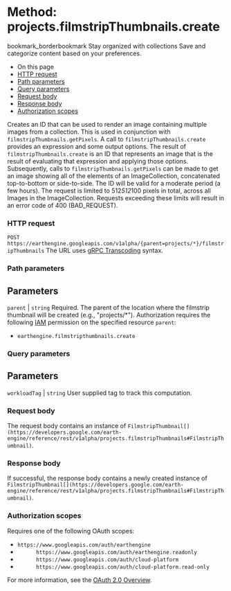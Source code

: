  
#  Method: projects.filmstripThumbnails.create 
bookmark_borderbookmark Stay organized with collections  Save and categorize content based on your preferences. 
  * On this page
  * [HTTP request](https://developers.google.com/earth-engine/reference/rest/v1alpha/projects.filmstripThumbnails/create#http-request)
  * [Path parameters](https://developers.google.com/earth-engine/reference/rest/v1alpha/projects.filmstripThumbnails/create#path-parameters)
  * [Query parameters](https://developers.google.com/earth-engine/reference/rest/v1alpha/projects.filmstripThumbnails/create#query-parameters)
  * [Request body](https://developers.google.com/earth-engine/reference/rest/v1alpha/projects.filmstripThumbnails/create#request-body)
  * [Response body](https://developers.google.com/earth-engine/reference/rest/v1alpha/projects.filmstripThumbnails/create#response-body)
  * [Authorization scopes](https://developers.google.com/earth-engine/reference/rest/v1alpha/projects.filmstripThumbnails/create#authorization-scopes)


Creates an ID that can be used to render an image containing multiple images from a collection.
This is used in conjunction with `filmstripThumbnails.getPixels`. A call to `filmstripThumbnails.create` provides an expression and some output options. The result of `filmstripThumbnails.create` is an ID that represents an image that is the result of evaluating that expression and applying those options. Subsequently, calls to `filmstripThumbnails.getPixels` can be made to get an image showing all of the elements of an ImageCollection, concatenated top-to-bottom or side-to-side. The ID will be valid for a moderate period (a few hours).
The request is limited to 512*512*100 pixels in total, across all Images in the ImageCollection. Requests exceeding these limits will result in an error code of 400 (BAD_REQUEST).
### HTTP request
`POST https://earthengine.googleapis.com/v1alpha/{parent=projects/*}/filmstripThumbnails`
The URL uses [gRPC Transcoding](https://google.aip.dev/127) syntax.
### Path parameters
Parameters  
---  
`parent` |  `string` Required. The parent of the location where the filmstrip thumbnail will be created (e.g., "projects/*"). Authorization requires the following [IAM](https://cloud.google.com/iam/docs/) permission on the specified resource `parent`:
  * `earthengine.filmstripthumbnails.create`

  
### Query parameters
Parameters  
---  
`workloadTag` |  `string` User supplied tag to track this computation.  
### Request body
The request body contains an instance of `FilmstripThumbnail[](https://developers.google.com/earth-engine/reference/rest/v1alpha/projects.filmstripThumbnails#FilmstripThumbnail)`.
### Response body
If successful, the response body contains a newly created instance of `FilmstripThumbnail[](https://developers.google.com/earth-engine/reference/rest/v1alpha/projects.filmstripThumbnails#FilmstripThumbnail)`.
### Authorization scopes
Requires one of the following OAuth scopes:
  * `https://www.googleapis.com/auth/earthengine`
  * `      https://www.googleapis.com/auth/earthengine.readonly`
  * `      https://www.googleapis.com/auth/cloud-platform`
  * `      https://www.googleapis.com/auth/cloud-platform.read-only`


For more information, see the [OAuth 2.0 Overview](https://developers.google.com/identity/protocols/OAuth2).
